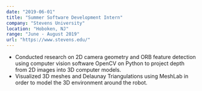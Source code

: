 ```yaml
---
date: "2019-06-01"
title: "Summer Software Development Intern"
company: "Stevens University"
location: "Hoboken, NJ"
range: "June - August 2019"
url: "https://www.stevens.edu/"
---
```


* Conducted research on 2D camera geometry and ORB feature detection using computer vision software OpenCV on Python to project depth from 2D images into 3D computer models.
* Visualized 3D meshes and Delaunay Triangulations using MeshLab in order to model the 3D environment around the robot. 


 